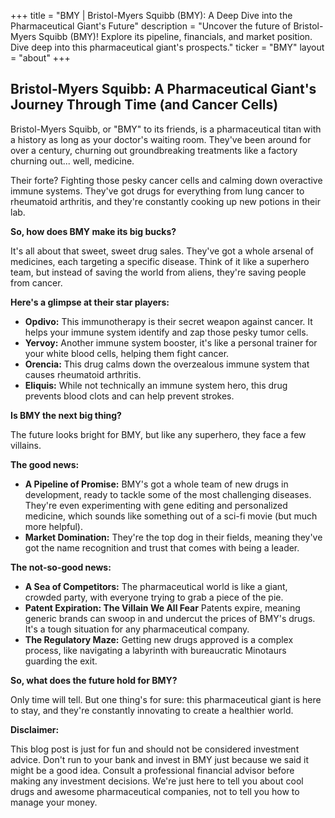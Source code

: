 +++
title = "BMY |  Bristol-Myers Squibb (BMY): A Deep Dive into the Pharmaceutical Giant's Future"
description = "Uncover the future of Bristol-Myers Squibb (BMY)! Explore its pipeline, financials, and market position. Dive deep into this pharmaceutical giant's prospects."
ticker = "BMY"
layout = "about"
+++

        


## Bristol-Myers Squibb: A Pharmaceutical Giant's Journey Through Time (and Cancer Cells)

Bristol-Myers Squibb, or "BMY" to its friends, is a pharmaceutical titan with a history as long as your doctor's waiting room. They've been around for over a century, churning out groundbreaking treatments like a factory churning out... well, medicine. 

Their forte?  Fighting those pesky cancer cells and calming down overactive immune systems.  They've got drugs for everything from lung cancer to rheumatoid arthritis, and they're constantly cooking up new potions in their lab.

**So, how does BMY make its big bucks?**

It's all about that sweet, sweet drug sales. They've got a whole arsenal of medicines, each targeting a specific disease.  Think of it like a superhero team, but instead of saving the world from aliens, they're saving people from cancer. 

**Here's a glimpse at their star players:**

* **Opdivo:**  This immunotherapy is their secret weapon against cancer.  It helps your immune system identify and zap those pesky tumor cells.
* **Yervoy:**  Another immune system booster, it's like a personal trainer for your white blood cells, helping them fight cancer. 
* **Orencia:**  This drug calms down the overzealous immune system that causes rheumatoid arthritis. 
* **Eliquis:**  While not technically an immune system hero, this drug prevents blood clots and can help prevent strokes.

**Is BMY the next big thing?**

The future looks bright for BMY, but like any superhero, they face a few villains.

**The good news:**

* **A Pipeline of Promise:** BMY's got a whole team of new drugs in development, ready to tackle some of the most challenging diseases. They're even experimenting with gene editing and personalized medicine, which sounds like something out of a sci-fi movie (but much more helpful).
* **Market Domination:** They're the top dog in their fields, meaning they've got the name recognition and trust that comes with being a leader.

**The not-so-good news:**

* **A Sea of Competitors:**  The pharmaceutical world is like a giant, crowded party, with everyone trying to grab a piece of the pie.
* **Patent Expiration: The Villain We All Fear**  Patents expire, meaning generic brands can swoop in and undercut the prices of BMY's drugs.  It's a tough situation for any pharmaceutical company.
* **The Regulatory Maze:**  Getting new drugs approved is a complex process, like navigating a labyrinth with bureaucratic Minotaurs guarding the exit.

**So, what does the future hold for BMY?**

Only time will tell. But one thing's for sure: this pharmaceutical giant is here to stay, and they're constantly innovating to create a healthier world. 

**Disclaimer:**

This blog post is just for fun and should not be considered investment advice.  Don't run to your bank and invest in BMY just because we said it might be a good idea. Consult a professional financial advisor before making any investment decisions.  We're just here to tell you about cool drugs and awesome pharmaceutical companies, not to tell you how to manage your money. 

        